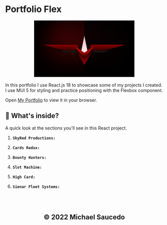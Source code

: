 # Portfolio Flex

<p align="center">
  <a href="">
    <img alt="Gatsby" src="./src/assets/images/bg/darkred.jpg" width="320" />
  </a>
</p>

In this portfolio I use React.js 18 to showcase some of my projects I created. I use MUI 5 for styling and practice positioning with the Flexbox component.

Open [My Portfolio](https://mikeys.netlify.app/) to view it in your browser.

## 🧐 What's inside?

A quick look at the sections you'll see in this React project.

1.  **`SkyRed Productions:`**

2.  **`Cards Redux:`**

3.  **`Bounty Hunters:`**

4.  **`Slot Machine:`**

5.  **`High Card:`**

6.  **`Sienar Fleet Systems:`**

<br />
<br />
<h2 align="center">
  &copy; 2022 Michael Saucedo
</h2>
